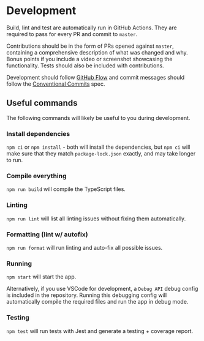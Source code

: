 # Development

Build, lint and test are automatically run in GitHub Actions.
They are required to pass for every PR and commit to `master`.

Contributions should be in the form of PRs opened against `master`, containing a comprehensive
description of what was changed and why. Bonus points if you include a video or screenshot
showcasing the functionality. Tests should also be included with contributions.

Development should follow [GitHub Flow](https://githubflow.github.io/) and commit messages
should follow the [Conventional Commits](https://www.conventionalcommits.org/en/v1.0.0/) spec.

## Useful commands

The following commands will likely be useful to you during development.

### Install dependencies

`npm ci` or `npm install` - both will install the dependencies,
but `npm ci` will make sure that they match `package-lock.json` exactly,
and may take longer to run.

### Compile everything

`npm run build` will compile the TypeScript files.

### Linting

`npm run lint` will list all linting issues without fixing them automatically.

### Formatting (lint w/ autofix)

`npm run format` will run linting and auto-fix all possible issues.

### Running

`npm start` will start the app.

Alternatively, if you use VSCode for development, a `Debug API` debug config
is included in the repository. Running this debugging config will automatically
compile the required files and run the app in debug mode.

### Testing

`npm test` will run tests with Jest and generate a testing + coverage report.
